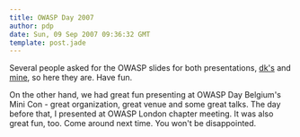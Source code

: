 ```yaml
---
title: OWASP Day 2007
author: pdp
date: Sun, 09 Sep 2007 09:36:32 GMT
template: post.jade
---
```


Several people asked for the OWASP slides for both presentations, [dk's](/files/2007/09/dwk-owasp-day-september-2007.pdf) and [mine](/files/2007/09/pdp-owasp-day-september-2007.pdf), so here they are. Have fun.

On the other hand, we had great fun presenting at OWASP Day Belgium's Mini Con - great organization, great venue and some great talks. The day before that, I presented at OWASP London chapter meeting. It was also great fun, too. Come around next time. You won't be disappointed.
